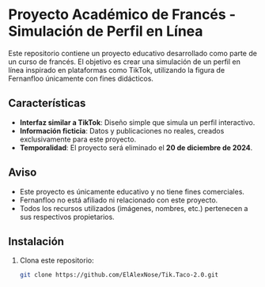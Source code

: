 # Proyecto Académico de Francés - Simulación de Perfil en Línea

Este repositorio contiene un proyecto educativo desarrollado como parte de un curso de francés. El objetivo es crear una simulación de un perfil en línea inspirado en plataformas como TikTok, utilizando la figura de Fernanfloo únicamente con fines didácticos.

## Características

- **Interfaz similar a TikTok**: Diseño simple que simula un perfil interactivo.
- **Información ficticia**: Datos y publicaciones no reales, creados exclusivamente para este proyecto.
- **Temporalidad**: El proyecto será eliminado el **20 de diciembre de 2024**.

## Aviso

- Este proyecto es únicamente educativo y no tiene fines comerciales.  
- Fernanfloo no está afiliado ni relacionado con este proyecto.  
- Todos los recursos utilizados (imágenes, nombres, etc.) pertenecen a sus respectivos propietarios.

## Instalación

1. Clona este repositorio:
   ```bash
   git clone https://github.com/ElAlexNose/Tik.Taco-2.0.git
